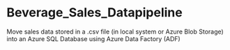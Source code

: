 # Beverage_Sales_Datapipeline
Move sales data stored in a .csv file (in local system or Azure Blob Storage) into an Azure SQL Database using Azure Data Factory (ADF)
